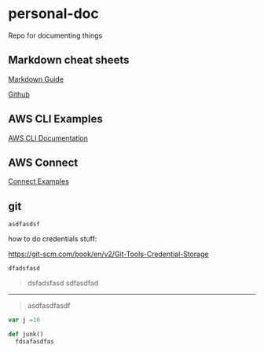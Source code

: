 # personal-doc
Repo for documenting things


## Markdown cheat sheets
[Markdown Guide](https://www.markdownguide.org/cheat-sheet/)

[Github](https://github.com/adam-p/markdown-here/wiki/Markdown-Cheatsheet)


## AWS CLI Examples

[AWS CLI Documentation](https://docs.aws.amazon.com/cli)

## AWS Connect

[Connect Examples](aws-cli-connect.md)

## git
```
asdfasdsf
```
how to do credentials stuff:

https://git-scm.com/book/en/v2/Git-Tools-Credential-Storage

```
dfadsfasd
```

>dsfadsfasd
sdfasdfad

---

>asdfasdfasdf


```javascript
var j =10
```

```python
def junk()
  fdsafasdfas
```
